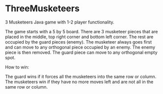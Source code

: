 # ThreeMusketeers
3 Musketeers Java game with 1-2 player functionality.

The game starts with a 5 by 5 board. 
There are 3 musketeer pieces that are placed in the middle, top right corner and bottom left corner. The rest are occupied by the guard pieces (enemy).
The musketeer always goes first and can move to any orthogonal piece occupied by an enemy. The enemy piece is then removed.
The guard piece can move to any orthogonal empty spot. 

How to win:

The guard wins if it forces all the musketeers into the same row or column.
The musketeers win if they have no more moves left and are not all in the same row or column.



